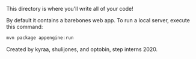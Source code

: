 This directory is where you'll write all of your code!

By default it contains a barebones web app. To run a local server, execute this
command:

```bash
mvn package appengine:run
```
Created by kyraa, shulijones, and optobin, step interns 2020.

